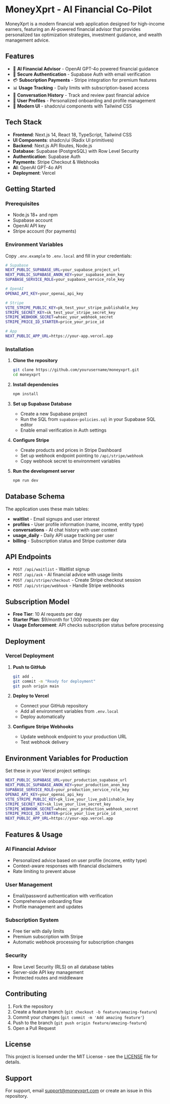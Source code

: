 # MoneyXprt - AI Financial Co-Pilot

MoneyXprt is a modern financial web application designed for high-income earners, featuring an AI-powered financial advisor that provides personalized tax optimization strategies, investment guidance, and wealth management advice.

## Features

- 🤖 **AI Financial Advisor** - OpenAI GPT-4o powered financial guidance
- 🔐 **Secure Authentication** - Supabase Auth with email verification
- 💳 **Subscription Payments** - Stripe integration for premium features
- 📊 **Usage Tracking** - Daily limits with subscription-based access
- 💬 **Conversation History** - Track and review past financial advice
- 👤 **User Profiles** - Personalized onboarding and profile management
- 🎨 **Modern UI** - shadcn/ui components with Tailwind CSS

## Tech Stack

- **Frontend**: Next.js 14, React 18, TypeScript, Tailwind CSS
- **UI Components**: shadcn/ui (Radix UI primitives)
- **Backend**: Next.js API Routes, Node.js
- **Database**: Supabase (PostgreSQL) with Row Level Security
- **Authentication**: Supabase Auth
- **Payments**: Stripe Checkout & Webhooks
- **AI**: OpenAI GPT-4o API
- **Deployment**: Vercel

## Getting Started

### Prerequisites

- Node.js 18+ and npm
- Supabase account
- OpenAI API key
- Stripe account (for payments)

### Environment Variables

Copy `.env.example` to `.env.local` and fill in your credentials:

```bash
# Supabase
NEXT_PUBLIC_SUPABASE_URL=your_supabase_project_url
NEXT_PUBLIC_SUPABASE_ANON_KEY=your_supabase_anon_key
SUPABASE_SERVICE_ROLE=your_supabase_service_role_key

# OpenAI
OPENAI_API_KEY=your_openai_api_key

# Stripe
VITE_STRIPE_PUBLIC_KEY=pk_test_your_stripe_publishable_key
STRIPE_SECRET_KEY=sk_test_your_stripe_secret_key
STRIPE_WEBHOOK_SECRET=whsec_your_webhook_secret
STRIPE_PRICE_ID_STARTER=price_your_price_id

# App
NEXT_PUBLIC_APP_URL=https://your-app.vercel.app
```

### Installation

1. **Clone the repository**
   ```bash
   git clone https://github.com/yourusername/moneyxprt.git
   cd moneyxprt
   ```

2. **Install dependencies**
   ```bash
   npm install
   ```

3. **Set up Supabase Database**
   - Create a new Supabase project
   - Run the SQL from `supabase-policies.sql` in your Supabase SQL editor
   - Enable email verification in Auth settings

4. **Configure Stripe**
   - Create products and prices in Stripe Dashboard
   - Set up webhook endpoint pointing to `/api/stripe/webhook`
   - Copy webhook secret to environment variables

5. **Run the development server**
   ```bash
   npm run dev
   ```

## Database Schema

The application uses these main tables:

- **waitlist** - Email signups and user interest
- **profiles** - User profile information (name, income, entity type)
- **conversations** - AI chat history with user context
- **usage_daily** - Daily API usage tracking per user
- **billing** - Subscription status and Stripe customer data

## API Endpoints

- `POST /api/waitlist` - Waitlist signup
- `POST /api/ask` - AI financial advice with usage limits
- `POST /api/stripe/checkout` - Create Stripe checkout session
- `POST /api/stripe/webhook` - Handle Stripe webhooks

## Subscription Model

- **Free Tier**: 10 AI requests per day
- **Starter Plan**: $9/month for 1,000 requests per day
- **Usage Enforcement**: API checks subscription status before processing

## Deployment

### Vercel Deployment

1. **Push to GitHub**
   ```bash
   git add .
   git commit -m "Ready for deployment"
   git push origin main
   ```

2. **Deploy to Vercel**
   - Connect your GitHub repository
   - Add all environment variables from `.env.local`
   - Deploy automatically

3. **Configure Stripe Webhooks**
   - Update webhook endpoint to your production URL
   - Test webhook delivery

## Environment Variables for Production

Set these in your Vercel project settings:

```bash
NEXT_PUBLIC_SUPABASE_URL=your_production_supabase_url
NEXT_PUBLIC_SUPABASE_ANON_KEY=your_production_anon_key
SUPABASE_SERVICE_ROLE=your_production_service_role_key
OPENAI_API_KEY=your_openai_api_key
VITE_STRIPE_PUBLIC_KEY=pk_live_your_live_publishable_key
STRIPE_SECRET_KEY=sk_live_your_live_secret_key
STRIPE_WEBHOOK_SECRET=whsec_your_production_webhook_secret
STRIPE_PRICE_ID_STARTER=price_your_live_price_id
NEXT_PUBLIC_APP_URL=https://your-app.vercel.app
```

## Features & Usage

### AI Financial Advisor
- Personalized advice based on user profile (income, entity type)
- Context-aware responses with financial disclaimers
- Rate limiting to prevent abuse

### User Management
- Email/password authentication with verification
- Comprehensive onboarding flow
- Profile management and updates

### Subscription System
- Free tier with daily limits
- Premium subscription with Stripe
- Automatic webhook processing for subscription changes

### Security
- Row Level Security (RLS) on all database tables
- Server-side API key management
- Protected routes and middleware

## Contributing

1. Fork the repository
2. Create a feature branch (`git checkout -b feature/amazing-feature`)
3. Commit your changes (`git commit -m 'Add amazing feature'`)
4. Push to the branch (`git push origin feature/amazing-feature`)
5. Open a Pull Request

## License

This project is licensed under the MIT License - see the [LICENSE](LICENSE) file for details.

## Support

For support, email support@moneyxprt.com or create an issue in this repository.
